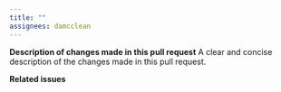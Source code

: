 ```yaml
---
title: ""
assignees: damcclean
---
```


<!--
    Please make sure to fill in all the fields, if appropriate.
    This helps us understand your pull request.
-->

**Description of changes made in this pull request**
A clear and concise description of the changes made in this pull request.

**Related issues**
<!--
    Link to the issue that is fixed by this pull request (if one exists)
        eg. Fixes #123
        
    Link to an issue which is partially addressed by this pull request (if there are any)
        eg. Addresses #123
        
    Link to related issues (if there are any)
        eg. Relates to #123        
-->
